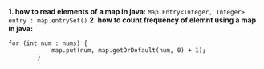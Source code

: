 **1. how to read elements of a map in java:**
```Map.Entry<Integer, Integer> entry : map.entrySet()```
**2. how to count frequency of elemnt using a map in java:**
```
for (int num : nums) {
            map.put(num, map.getOrDefault(num, 0) + 1);
        }
```



